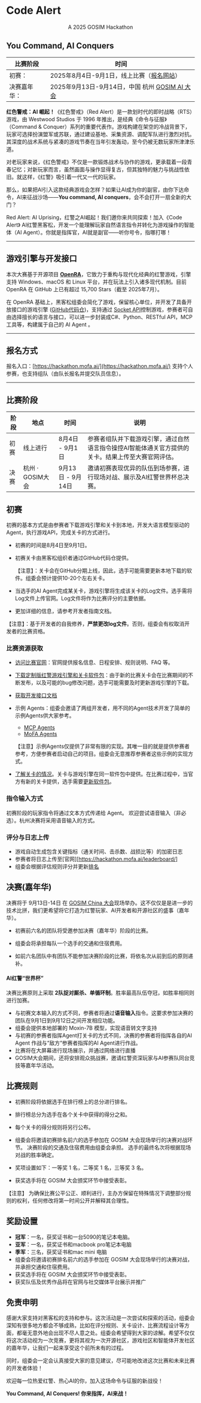 # Code Alert

<center>A 2025 GOSIM Hackathon</center>

## You Command, AI Conquers



| 比赛阶段     | 时间                                                         |
| ------------ | ------------------------------------------------------------ |
| 初赛：       | 2025年8月4日-9月1日，线上比赛（[报名网站](https://hackathon.mofa.ai/)） |
| 决赛嘉年华： | 2025年9月13日-9月14日，中国 杭州 [GOSIM AI 大会](https://hangzhou2025.gosim.org) |

**红色警戒：AI 崛起！**《红色警戒》（Red Alert）是一款划时代的即时战略（RTS）游戏，由 Westwood Studios 于 1996 年推出，是经典《命令与征服》（Command & Conquer）系列的重要代表作。游戏构建在架空的冷战背景下，玩家可选择扮演盟军或苏联，通过建设基地、采集资源、调配军队进行激烈对抗。其深度的战术系统与紧凑的游戏节奏在当年引发轰动，至今仍被无数玩家所津津乐道。

对老玩家来说，《红色警戒》不仅是一款锻炼战术与协作的游戏，更承载着一段青春记忆；对新玩家而言，虽然画面与操作显得复古，但其独特的魅力与挑战性依旧。就这样，《红警》吸引着一代又一代的玩家。

那么，如果把AI引入这款经典游戏会怎样？如果让AI成为你的副官，由你下达命令，AI来征战沙场——**You command, AI conquers**，会不会打开一扇全新的大门？

Red Alert: AI Uprising，红警之AI崛起！我们邀你来共同探索！加入《Code Alert》 AI红警黑客松，开发一个能理解玩家自然语言指令并转化为游戏操作的智能体（AI Agent）。你就是指挥官，AI就是副官——听你号令，指哪打哪！

------

## 游戏引擎与开发接口

本次大赛基于开源项目 **[OpenRA](https://github.com/OpenRA/OpenRA)**，它致力于重构与现代化经典的红警游戏，引擎支持 Windows、macOS 和 Linux 平台，并在玩法上引入诸多现代机制。目前 OpenRA 在 GitHub 上已有超过 15,700 Stars（截至 2025年7月）。

在 OpenRA 基础上，黑客松组委会简化了游戏，保留核心单位，并开发了具备开放接口的游戏引擎 ([GitHub代码仓](https://github.com/OpenCodeAlert/Hackathon2025))，支持通过 [Socket API](https://github.com/OpenCodeAlert/Hackathon2025/blob/main/APIs/socket-apis.md)控制游戏，参赛者可自由选择擅长的语言与接口，可以进一步封装成C#、Python、RESTful API，MCP 工具等，构建属于自己的 AI Agent 。

------

## 报名方式

报名入口：[https://hackathon.mofa.ai/](https://hackathon.mofa.ai/)
支持个人参赛，也支持组队（由队长报名并提交队员信息）。

------

## 比赛阶段

| 阶段 | 地点             | 时间              | 说明                                                         |
| ---- | ---------------- | ----------------- | ------------------------------------------------------------ |
| 初赛 | 线上进行         | 8月4日 - 9月1日  | 参赛者组队并下载游戏引擎，通过自然语言指令操控AI智能体通关官方提供的关卡。结果上传至大赛官网评估。 |
| 决赛 | 杭州 · GOSIM大会 | 9月13日 - 9月14日 | 邀请初赛表现优异的队伍到场参赛，进行现场对战、展示及AI红警世界杯总决赛。 |

## 初赛

初赛的基本方式是由参赛者下载游戏引擎和关卡到本地，开发大语言模型驱动的Agent，执行游戏API，完成关卡的方式进行。

- 初赛的时间是8月4日至9月1日。

- 初赛关卡由黑客松组织者通过GitHub代码仓提供。
  

  【注意】：关卡会在GitHub分期上线，因此，选手可能需要更新本地下载的软件。组委会预计提供10-20个左右关卡。

- 当选手的AI Agent完成某关卡，游戏引擎将生成该关卡的Log文件。选手需将Log文件上传官网。Log文件将作为比赛评分的主要依据。

- 更加详细的信息，请参考开发者指南文档。


【注意】：基于开发者的自我修养，**严禁更改log文件**。否则，组委会有权取消开发者的比赛资格。

### 比赛资源获取

- [访问比赛官网](https://hackathon.mofa.ai/)：官网提供报名信息、日程安排、规则说明、FAQ 等。

- [下载定制版红警游戏引擎和关卡软件包](https://github.com/OpenCodeAlert/Hackathon2025/releases)：由于新的比赛关卡会在比赛期间的不断发布，以及可能的bug修改问题，选手可能需要及时更新游戏引擎的下载。

- [获取开发接口文档](https://github.com/OpenCodeAlert/Hackathon2025/guideline.md)

- 示例 Agents：组委会邀请了两组开发者，用不同的Agent技术开发了简单的示例Agents供大家参考。

  - [MCP Agents](https://github.com/OpenCodeAlert/Hackathon2025/tree/main/examples/mcp)
  - [MoFA Agents](https://github.com/OpenCodeAlert/Hackathon2025/tree/main/examples/mofa)


  【注意】示例Agents仅提供了非常有限的实现。其唯一目的就是提供参赛者参考，方便参赛者启动自己的项目。组委会无意推荐参赛者这些示例的实现方式。

-  [了解关卡的情况](missions/)。关卡与游戏引擎在同一软件包中提供。在比赛过程中，当官方有新的关卡提供，选手需要[更新软件包](https://github.com/OpenCodeAlert/Hackathon2025/releases)。

### 指令输入方式

初赛阶段的玩家指令将通过文本方式传递给 Agent。
欢迎尝试语音输入（非必选）。杭州决赛将采用语音输入的方式。

### 评分与日志上传

- 游戏自动生成包含关键指标（通关时间、击杀数、战损比等）的加密日志
- 参赛者将日志上传至[官网][https://hackathon.mofa.ai/leaderboard/]
- 组委会根据评估规则评分并更新[排名](https://hackathon.mofa.ai/leaderboard/)

## 决赛(嘉年华)

决赛将于 9月13日-14日 在 [GOSIM China 大会](https://hangzhou2025.gosim.org)现场举办。这不仅仅是是进一步的技术比拼，我们更希望将它打造为红警玩家、AI开发者和开源社区的盛事（嘉年华）。

- 初赛前六名的团队将受邀参加决赛（嘉年华）阶段的比赛。

- 组委会将承担每队一个选手的交通和住宿费用。

- 如前六名团队中有团队不能参加决赛阶段的比赛，将依名次从前到后的原则递补。

  

#### AI红警“世界杯”

决赛比赛原则上采取 **2队捉对厮杀、单循环制**。胜率最高队伍夺冠，如胜率相同则进行加赛。

- 与初赛文本输入的方式不同，参赛者将通过**语音输入**指令。这要求参加决赛的团队在9月1日到9月12日之间开发相应功能。
- 组委会提供本地部署的 Moxin-7B 模型，实现语音转文字支持
- 与初赛的参赛者指挥Agent打关卡的方式不同，决赛的参赛者将指挥各自的AI Agent 作战与“敌方“参赛者指挥的AI Agent进行作战。
- 比赛将在大屏幕进行现场展示，并通过网络进行直播
- GOSIM大会期间，还将安排观众挑战赛，邀请红警资深玩家与AI参赛队同台竞技等嘉年华活动。

## 比赛规则

- 初赛阶段将依据选手在排行榜上的总分进行排名。
- 排行榜总分为选手在各个关卡中获得的得分之和。
- 每个关卡的得分规则将另行公布。

- 组委会将邀请初赛排名前六的选手参加在 GOSIM 大会现场举行的决赛对战环节。
   决赛阶段的交通及住宿费用由组委会承担。
   选手的最终名次将根据现场对战的胜率确定。
- 奖项设置如下：一等奖 1 名，二等奖 1 名，三等奖 3 名。
- 获奖选手将在 GOSIM 大会颁奖环节中接受表彰。

【注意】
为确保比赛公平公正、顺利进行，主办方保留在特殊情况下调整部分规则的权利，任何修改将第一时间公开并解释其合理性。

## 奖励设置

- **冠军**：一名，获奖证书和一台5090的笔记本电脑。
- **亚军**：一名，获奖证书和macbook  pro笔记本电脑
- **季军**：三名，获奖证书和mac mini 电脑
- 组委会将邀请初赛排名前六的选手参加在 GOSIM 大会现场举行的决赛对战，并承担交通和住宿费用。
- 获奖选手将在 GOSIM 大会颁奖环节中接受表彰。
- 获奖队伍及优秀作品将在官网与社交媒体平台展示并推广

## 免责申明

感谢大家支持对黑客松的支持和参与。这次活动是一次尝试和探索的活动，组委会深知有很多地方都会不够成熟，比如在评分规则、关卡设计、比赛流程设计等方面，都毫无意外地会出现不尽人意之处。组委会希望得到大家的谅解。希望不仅仅将这次活动视为一次竞赛，更将其视为一次开源社区，游戏社区和智能体开发社区的嘉年华，让我们一起来享受这个前所未有的过程。

同时，组委会一定会认真接受大家的意见建议，尽可能地改进这次比赛和未来比赛的开发者体验！

欢迎每一位热爱红警、热心AI的你，加入这场命令与征服的新战役！

**You Command, AI Conquers! 你来指挥，AI来战！** 
